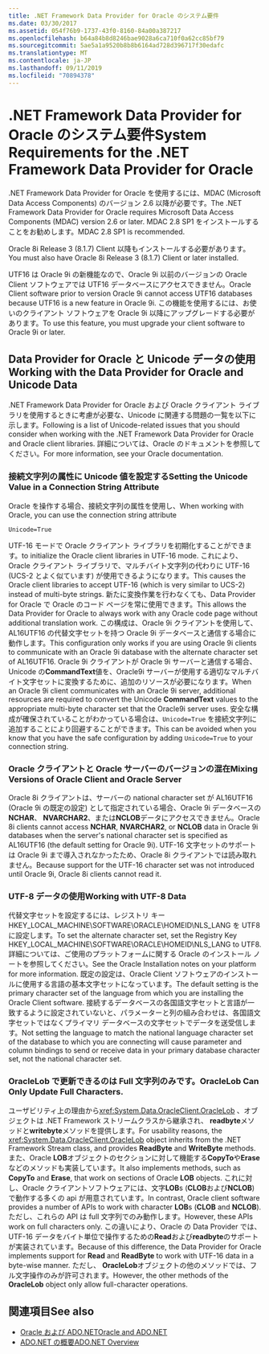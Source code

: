 ```yaml
---
title: .NET Framework Data Provider for Oracle のシステム要件
ms.date: 03/30/2017
ms.assetid: 054f76b9-1737-43f0-8160-84a00a387217
ms.openlocfilehash: b64a84b8d8246bae9028a6ca710f0a62cc85bf79
ms.sourcegitcommit: 5ae5a1a9520b8b8b6164ad728d396717f30edafc
ms.translationtype: MT
ms.contentlocale: ja-JP
ms.lasthandoff: 09/11/2019
ms.locfileid: "70894378"
---
```

# <a name="system-requirements-for-the-net-framework-data-provider-for-oracle"></a><span data-ttu-id="8dd18-102">.NET Framework Data Provider for Oracle のシステム要件</span><span class="sxs-lookup"><span data-stu-id="8dd18-102">System Requirements for the .NET Framework Data Provider for Oracle</span></span>
<span data-ttu-id="8dd18-103">.NET Framework Data Provider for Oracle を使用するには、MDAC (Microsoft Data Access Components) のバージョン 2.6 以降が必要です。</span><span class="sxs-lookup"><span data-stu-id="8dd18-103">The .NET Framework Data Provider for Oracle requires Microsoft Data Access Components (MDAC) version 2.6 or later.</span></span> <span data-ttu-id="8dd18-104">MDAC 2.8 SP1 をインストールすることをお勧めします。</span><span class="sxs-lookup"><span data-stu-id="8dd18-104">MDAC 2.8 SP1 is recommended.</span></span>  
  
 <span data-ttu-id="8dd18-105">Oracle 8i Release 3 (8.1.7) Client 以降もインストールする必要があります。</span><span class="sxs-lookup"><span data-stu-id="8dd18-105">You must also have Oracle 8i Release 3 (8.1.7) Client or later installed.</span></span>  
  
 <span data-ttu-id="8dd18-106">UTF16 は Oracle 9i の新機能なので、Oracle 9i 以前のバージョンの Oracle Client ソフトウェアでは UTF16 データベースにアクセスできません。</span><span class="sxs-lookup"><span data-stu-id="8dd18-106">Oracle Client software prior to version Oracle 9i cannot access UTF16 databases because UTF16 is a new feature in Oracle 9i.</span></span> <span data-ttu-id="8dd18-107">この機能を使用するには、お使いのクライアント ソフトウェアを Oracle 9i 以降にアップグレードする必要があります。</span><span class="sxs-lookup"><span data-stu-id="8dd18-107">To use this feature, you must upgrade your client software to Oracle 9i or later.</span></span>  
  
## <a name="working-with-the-data-provider-for-oracle-and-unicode-data"></a><span data-ttu-id="8dd18-108">Data Provider for Oracle と Unicode データの使用</span><span class="sxs-lookup"><span data-stu-id="8dd18-108">Working with the Data Provider for Oracle and Unicode Data</span></span>  
 <span data-ttu-id="8dd18-109">.NET Framework Data Provider for Oracle および Oracle クライアント ライブラリを使用するときに考慮が必要な、Unicode に関連する問題の一覧を以下に示します。</span><span class="sxs-lookup"><span data-stu-id="8dd18-109">Following is a list of Unicode-related issues that you should consider when working with the .NET Framework Data Provider for Oracle and Oracle client libraries.</span></span> <span data-ttu-id="8dd18-110">詳細については、Oracle のドキュメントを参照してください。</span><span class="sxs-lookup"><span data-stu-id="8dd18-110">For more information, see your Oracle documentation.</span></span>  
  
### <a name="setting-the-unicode-value-in-a-connection-string-attribute"></a><span data-ttu-id="8dd18-111">接続文字列の属性に Unicode 値を設定する</span><span class="sxs-lookup"><span data-stu-id="8dd18-111">Setting the Unicode Value in a Connection String Attribute</span></span>  
 <span data-ttu-id="8dd18-112">Oracle を操作する場合、接続文字列の属性を使用し、</span><span class="sxs-lookup"><span data-stu-id="8dd18-112">When working with Oracle, you can use the connection string attribute</span></span>  
  
`Unicode=True`
  
 <span data-ttu-id="8dd18-113">UTF-16 モードで Oracle クライアント ライブラリを初期化することができます。</span><span class="sxs-lookup"><span data-stu-id="8dd18-113">to initialize the Oracle client libraries in UTF-16 mode.</span></span> <span data-ttu-id="8dd18-114">これにより、Oracle クライアント ライブラリで、マルチバイト文字列の代わりに UTF-16 (UCS-2 とよく似ています) が使用できるようになります。</span><span class="sxs-lookup"><span data-stu-id="8dd18-114">This causes the Oracle client libraries to accept UTF-16 (which is very similar to UCS-2) instead of multi-byte strings.</span></span> <span data-ttu-id="8dd18-115">新たに変換作業を行わなくても、Data Provider for Oracle で Oracle のコード ページを常に使用できます。</span><span class="sxs-lookup"><span data-stu-id="8dd18-115">This allows the Data Provider for Oracle to always work with any Oracle code page without additional translation work.</span></span> <span data-ttu-id="8dd18-116">この構成は、Oracle 9i クライアントを使用して、AL16UTF16 の代替文字セットを持つ Oracle 9i データベースと通信する場合に動作します。</span><span class="sxs-lookup"><span data-stu-id="8dd18-116">This configuration only works if you are using Oracle 9i clients to communicate with an Oracle 9i database with the alternate character set of AL16UTF16.</span></span> <span data-ttu-id="8dd18-117">Oracle 9i クライアントが Oracle 9i サーバーと通信する場合、Unicode の**CommandText**値を、Oracle9i サーバーが使用する適切なマルチバイト文字セットに変換するために、追加のリソースが必要になります。</span><span class="sxs-lookup"><span data-stu-id="8dd18-117">When an Oracle 9i client communicates with an Oracle 9i server, additional resources are required to convert the Unicode **CommandText** values to the appropriate multi-byte character set that the Oracle9i server uses.</span></span> <span data-ttu-id="8dd18-118">安全な構成が確保されていることがわかっている場合は、`Unicode=True` を接続文字列に追加することにより回避することができます。</span><span class="sxs-lookup"><span data-stu-id="8dd18-118">This can be avoided when you know that you have the safe configuration by adding `Unicode=True` to your connection string.</span></span>  
  
### <a name="mixing-versions-of-oracle-client-and-oracle-server"></a><span data-ttu-id="8dd18-119">Oracle クライアントと Oracle サーバーのバージョンの混在</span><span class="sxs-lookup"><span data-stu-id="8dd18-119">Mixing Versions of Oracle Client and Oracle Server</span></span>  
 <span data-ttu-id="8dd18-120">Oracle 8i クライアントは、サーバーの national character set が AL16UTF16 (Oracle 9i の既定の設定) として指定されている場合、Oracle 9i データベースの**NCHAR**、 **NVARCHAR2**、または**NCLOB**データにアクセスできません。</span><span class="sxs-lookup"><span data-stu-id="8dd18-120">Oracle 8i clients cannot access **NCHAR**, **NVARCHAR2**, or **NCLOB** data in Oracle 9i databases when the server's national character set is specified as AL16UTF16 (the default setting for Oracle 9i).</span></span> <span data-ttu-id="8dd18-121">UTF-16 文字セットのサポートは Oracle 9i まで導入されなかったため、Oracle 8i クライアントでは読み取れません。</span><span class="sxs-lookup"><span data-stu-id="8dd18-121">Because support for the UTF-16 character set was not introduced until Oracle 9i, Oracle 8i clients cannot read it.</span></span>  
  
### <a name="working-with-utf-8-data"></a><span data-ttu-id="8dd18-122">UTF-8 データの使用</span><span class="sxs-lookup"><span data-stu-id="8dd18-122">Working with UTF-8 Data</span></span>  
 <span data-ttu-id="8dd18-123">代替文字セットを設定するには、レジストリ キー HKEY_LOCAL_MACHINE\SOFTWARE\ORACLE\HOMEID\NLS_LANG を UTF8 に設定します。</span><span class="sxs-lookup"><span data-stu-id="8dd18-123">To set the alternate character set, set the Registry Key HKEY_LOCAL_MACHINE\SOFTWARE\ORACLE\HOMEID\NLS_LANG to UTF8.</span></span> <span data-ttu-id="8dd18-124">詳細については、ご使用のプラットフォームに関する Oracle のインストール ノートを参照してください。</span><span class="sxs-lookup"><span data-stu-id="8dd18-124">See the Oracle Installation notes on your platform for more information.</span></span> <span data-ttu-id="8dd18-125">既定の設定は、Oracle Client ソフトウェアのインストールに使用する言語の基本文字セットになっています。</span><span class="sxs-lookup"><span data-stu-id="8dd18-125">The default setting is the primary character set of the language from which you are installing the Oracle Client software.</span></span> <span data-ttu-id="8dd18-126">接続するデータベースの各国語文字セットと言語が一致するように設定されていないと、パラメーターと列の組み合わせは、各国語文字セットではなくプライマリ データベースの文字セットでデータを送受信します。</span><span class="sxs-lookup"><span data-stu-id="8dd18-126">Not setting the language to match the national language character set of the database to which you are connecting will cause parameter and column bindings to send or receive data in your primary database character set, not the national character set.</span></span>  
  
### <a name="oraclelob-can-only-update-full-characters"></a><span data-ttu-id="8dd18-127">OracleLob で更新できるのは Full 文字列のみです。</span><span class="sxs-lookup"><span data-stu-id="8dd18-127">OracleLob Can Only Update Full Characters.</span></span>  
 <span data-ttu-id="8dd18-128">ユーザビリティ上の理由から<xref:System.Data.OracleClient.OracleLob> 、オブジェクトは .NET Framework ストリームクラスから継承され、 **readbyte**メソッドと**writebyte**メソッドを提供します。</span><span class="sxs-lookup"><span data-stu-id="8dd18-128">For usability reasons, the <xref:System.Data.OracleClient.OracleLob> object inherits from the .NET Framework Stream class, and provides **ReadByte** and **WriteByte** methods.</span></span> <span data-ttu-id="8dd18-129">また、Oracle **LOB**オブジェクトのセクションに対して機能する**CopyTo**や**Erase**などのメソッドも実装しています。</span><span class="sxs-lookup"><span data-stu-id="8dd18-129">It also implements methods, such as **CopyTo** and **Erase**, that work on sections of Oracle **LOB** objects.</span></span> <span data-ttu-id="8dd18-130">これに対し、Oracle クライアントソフトウェアには、文字**LOB**s (**CLOB**および**NCLOB**) で動作する多くの api が用意されています。</span><span class="sxs-lookup"><span data-stu-id="8dd18-130">In contrast, Oracle client software provides a number of APIs to work with character **LOB**s (**CLOB** and **NCLOB**).</span></span> <span data-ttu-id="8dd18-131">ただし、これらの API は full 文字列でのみ動作します。</span><span class="sxs-lookup"><span data-stu-id="8dd18-131">However, these APIs work on full characters only.</span></span> <span data-ttu-id="8dd18-132">この違いにより、Oracle の Data Provider では、UTF-16 データをバイト単位で操作するための**Read**および**readbyte**のサポートが実装されています。</span><span class="sxs-lookup"><span data-stu-id="8dd18-132">Because of this difference, the Data Provider for Oracle implements support for **Read** and **ReadByte** to work with UTF-16 data in a byte-wise manner.</span></span> <span data-ttu-id="8dd18-133">ただし、 **OracleLob**オブジェクトの他のメソッドでは、フル文字操作のみが許可されます。</span><span class="sxs-lookup"><span data-stu-id="8dd18-133">However, the other methods of the **OracleLob** object only allow full-character operations.</span></span>  
  
## <a name="see-also"></a><span data-ttu-id="8dd18-134">関連項目</span><span class="sxs-lookup"><span data-stu-id="8dd18-134">See also</span></span>

- [<span data-ttu-id="8dd18-135">Oracle および ADO.NET</span><span class="sxs-lookup"><span data-stu-id="8dd18-135">Oracle and ADO.NET</span></span>](oracle-and-adonet.md)
- [<span data-ttu-id="8dd18-136">ADO.NET の概要</span><span class="sxs-lookup"><span data-stu-id="8dd18-136">ADO.NET Overview</span></span>](ado-net-overview.md)
